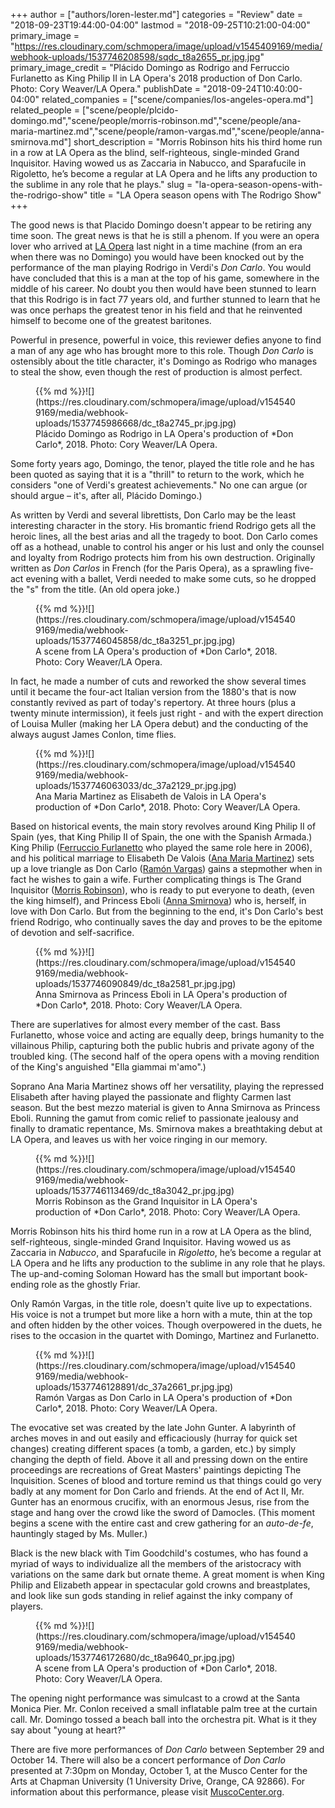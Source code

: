 +++
author = ["authors/loren-lester.md"]
categories = "Review"
date = "2018-09-23T19:44:00-04:00"
lastmod = "2018-09-25T10:21:00-04:00"
primary_image = "https://res.cloudinary.com/schmopera/image/upload/v1545409169/media/webhook-uploads/1537746208598/sqdc_t8a2655_pr.jpg.jpg"
primary_image_credit = "Plácido Domingo as Rodrigo and Ferruccio Furlanetto as King Philip II in LA Opera's 2018 production of Don Carlo. Photo: Cory Weaver/LA Opera."
publishDate = "2018-09-24T10:40:00-04:00"
related_companies = ["scene/companies/los-angeles-opera.md"]
related_people = ["scene/people/plcido-domingo.md","scene/people/morris-robinson.md","scene/people/ana-maria-martinez.md","scene/people/ramon-vargas.md","scene/people/anna-smirnova.md"]
short_description = "Morris Robinson hits his third home run in a row at LA Opera as the blind, self-righteous, single-minded Grand Inquisitor.  Having wowed us as Zaccaria in Nabucco, and Sparafucile in Rigoletto, he’s become a regular at LA Opera and he lifts any production to the sublime in any role that he plays."
slug = "la-opera-season-opens-with-the-rodrigo-show"
title = "LA Opera season opens with The Rodrigo Show"
+++

The good news is that Placido Domingo doesn't appear to be retiring any time soon. The great news is that he is still a phenom. If you were an opera lover who arrived at [LA Opera](/scene/companies/los-angeles-opera/) last night in a time machine (from an era when there was no Domingo) you would have been knocked out by the performance of the man playing Rodrigo in Verdi's *Don Carlo*. You would have concluded that this is a man at the top of his game, somewhere in the middle of his career. No doubt you then would have been stunned to learn that this Rodrigo is in fact 77 years old, and further stunned to learn that he was once perhaps the greatest tenor in his field and that he reinvented himself to become one of the greatest baritones. 

Powerful in presence, powerful in voice, this reviewer defies anyone to find a man of any age who has brought more to this role. Though *Don Carlo* is ostensibly about the title character, it's Domingo as Rodrigo who manages to steal the show, even though the rest of production is almost perfect. 

<figure data-type="image">{{% md %}}![](https://res.cloudinary.com/schmopera/image/upload/v1545409169/media/webhook-uploads/1537745986668/dc_t8a2745_pr.jpg.jpg)
<figcaption>Plácido Domingo as Rodrigo in LA Opera's production of *Don Carlo*, 2018. Photo: Cory Weaver/LA Opera.</figcaption>
</figure>

Some forty years ago, Domingo, the tenor, played the title role and he has been quoted as saying that it is a "thrill" to return to the work, which he considers "one of Verdi's greatest achievements." No one can argue (or should argue – it's, after all, Plácido Domingo.)

As written by Verdi and several librettists, Don Carlo may be the least interesting character in the story. His bromantic friend Rodrigo gets all the heroic lines, all the best arias and all the tragedy to boot.  Don Carlo comes off as a hothead, unable to control his anger or his lust and only the counsel and loyalty from Rodrigo protects him from his own destruction. Originally written as *Don Carlos* in French (for the Paris Opera), as a sprawling five-act evening with a ballet, Verdi needed to make some cuts, so he dropped the "s" from the title. (An old opera joke.)

<figure data-type="image">{{% md %}}![](https://res.cloudinary.com/schmopera/image/upload/v1545409169/media/webhook-uploads/1537746045858/dc_t8a3251_pr.jpg.jpg)
<figcaption>A scene from LA Opera's production of *Don Carlo*, 2018. Photo: Cory Weaver/LA Opera.</figcaption>
</figure>

In fact, he made a number of cuts and reworked the show several times until it became the four-act Italian version from the 1880's that is now constantly revived as part of today's repertory. At three hours (plus a twenty minute intermission), it feels just right - and with the expert direction of Louisa Muller (making her LA Opera debut) and the conducting of the always august James Conlon, time flies.

<figure data-type="image">{{% md %}}![](https://res.cloudinary.com/schmopera/image/upload/v1545409169/media/webhook-uploads/1537746063033/dc_37a2129_pr.jpg.jpg)
<figcaption>Ana Maria Martinez as Elisabeth de Valois in LA Opera's production of *Don Carlo*, 2018. Photo: Cory Weaver/LA Opera.</figcaption>
</figure>

Based on historical events, the main story revolves around King Philip II of Spain (yes, that King Philip II of Spain, the one with the Spanish Armada.) King Philip ([Ferruccio Furlanetto](/scene/people/ferruccio-furlanetto/) who played the same role here in 2006), and his political marriage to Elisabeth De Valois ([Ana Maria Martinez](/scene/people/ana-maria-martinez/)) sets up a love triangle as Don Carlo ([Ramón Vargas](/scene/people/ramon-vargas/)) gains a stepmother when in fact he wishes to gain a wife. Further complicating things is The Grand Inquisitor ([Morris Robinson](/scene/people/morris-robinson/)), who is ready to put everyone to death, (even the king himself), and Princess Eboli ([Anna Smirnova](/scene/people/anna-smirnova/)) who is, herself, in love with Don Carlo. But from the beginning to the end, it's Don Carlo's best friend Rodrigo, who continually saves the day and proves to be the epitome of devotion and self-sacrifice. 

<figure data-type="image">{{% md %}}![](https://res.cloudinary.com/schmopera/image/upload/v1545409169/media/webhook-uploads/1537746090849/dc_t8a2581_pr.jpg.jpg)
<figcaption>Anna Smirnova as Princess Eboli in LA Opera's production of *Don Carlo*, 2018. Photo: Cory Weaver/LA Opera.</figcaption>
</figure>

There are superlatives for almost every member of the cast. Bass Furlanetto, whose voice and acting are equally deep, brings humanity to the villainous Philip, capturing both the public hubris and private agony of the troubled king. (The second half of the opera opens with a moving rendition of the King's anguished "Ella giammai m'amo".)	

Soprano Ana Maria Martinez shows off her versatility, playing the repressed Elisabeth after having played the passionate and flighty Carmen last season. But the best mezzo material is given to Anna Smirnova as Princess Eboli. Running the gamut from comic relief to passionate jealousy and finally to dramatic repentance, Ms. Smirnova makes a breathtaking debut at LA Opera, and leaves us with her voice ringing in our memory.

<figure data-type="image">{{% md %}}![](https://res.cloudinary.com/schmopera/image/upload/v1545409169/media/webhook-uploads/1537746113469/dc_t8a3042_pr.jpg.jpg)
<figcaption>Morris Robinson as the Grand Inquisitor in LA Opera's production of *Don Carlo*, 2018. Photo: Cory Weaver/LA Opera.</figcaption>
</figure>

Morris Robinson hits his third home run in a row at LA Opera as the blind, self-righteous, single-minded Grand Inquisitor.  Having wowed us as Zaccaria in *Nabucco*, and Sparafucile in *Rigoletto*, he’s become a regular at LA Opera and he lifts any production to the sublime in any role that he plays. The up-and-coming Soloman Howard has the small but important book-ending role as the ghostly Friar.

Only Ramón Vargas, in the title role, doesn't quite live up to expectations. His voice is not a trumpet but more like a horn with a mute, thin at the top and often hidden by the other voices. Though overpowered in the duets, he rises to the occasion in the quartet with Domingo, Martinez and Furlanetto.

<figure data-type="image">{{% md %}}![](https://res.cloudinary.com/schmopera/image/upload/v1545409169/media/webhook-uploads/1537746128891/dc_37a2661_pr.jpg.jpg)
<figcaption>Ramón Vargas as Don Carlo in LA Opera's production of *Don Carlo*, 2018. Photo: Cory Weaver/LA Opera.</figcaption>
</figure>

The evocative set was created by the late John Gunter.  A labyrinth of arches moves in and out easily and efficaciously (hurray for quick set changes) creating different spaces (a tomb, a garden, etc.) by simply changing the depth of field.  Above it all and pressing down on the entire proceedings are recreations of Great Masters' paintings depicting The Inquisition. Scenes of blood and torture remind us that things could go very badly at any moment for Don Carlo and friends. At the end of Act II, Mr. Gunter has an enormous crucifix, with an enormous Jesus, rise from the stage and hang over the crowd like the sword of Damocles. (This moment begins a scene with the entire cast and crew gathering for an *auto-de-fe*, hauntingly staged by Ms. Muller.)

Black is the new black with Tim Goodchild's costumes, who has found a myriad of ways to individualize all the members of the aristocracy with variations on the same dark but ornate theme. A great moment is when King Philip and Elizabeth appear in spectacular gold crowns and breastplates, and look like sun gods standing in relief against the inky company of players.

<figure data-type="image">{{% md %}}![](https://res.cloudinary.com/schmopera/image/upload/v1545409169/media/webhook-uploads/1537746172680/dc_t8a9640_pr.jpg.jpg)
<figcaption>A scene from LA Opera's production of *Don Carlo*, 2018. Photo: Cory Weaver/LA Opera.</figcaption>
</figure>

The opening night performance was simulcast to a crowd at the Santa Monica Pier. Mr. Conlon received a small inflatable palm tree at the curtain call. Mr. Domingo tossed a beach ball into the orchestra pit. What is it they say about "young at heart?"

There are five more performances of *Don Carlo* between September 29 and October 14. There will also be a concert performance of *Don Carlo* presented at 7:30pm on Monday, October 1, at the Musco Center for the Arts at Chapman University (1 University Drive, Orange, CA 92866). For information about this performance, please visit [MuscoCenter.org](http://muscocenter.org/).
